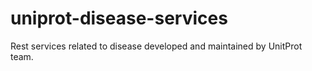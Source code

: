 # uniprot-disease-services
Rest services related to disease developed and maintained by UnitProt team.
